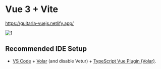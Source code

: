 # Vue 3 + Vite

https://guitarla-vuejs.netlify.app/

![1](https://github.com/MartinAlexanderFloresTorres/guitarLa-vue/assets/91045865/c042f66d-7bc9-498c-b7bb-bd633bc0614c)


## Recommended IDE Setup

- [VS Code](https://code.visualstudio.com/) + [Volar](https://marketplace.visualstudio.com/items?itemName=Vue.volar) (and disable Vetur) + [TypeScript Vue Plugin (Volar)](https://marketplace.visualstudio.com/items?itemName=Vue.vscode-typescript-vue-plugin).
